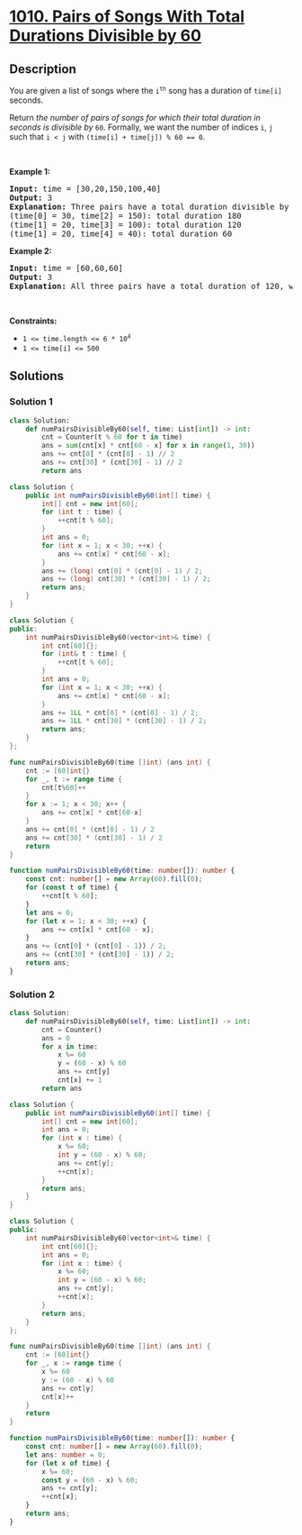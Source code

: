 # [1010. Pairs of Songs With Total Durations Divisible by 60](https://leetcode.com/problems/pairs-of-songs-with-total-durations-divisible-by-60)


## Description

<p>You are given a list of songs where the <code>i<sup>th</sup></code> song has a duration of <code>time[i]</code> seconds.</p>

<p>Return <em>the number of pairs of songs for which their total duration in seconds is divisible by</em> <code>60</code>. Formally, we want the number of indices <code>i</code>, <code>j</code> such that <code>i &lt; j</code> with <code>(time[i] + time[j]) % 60 == 0</code>.</p>

<p>&nbsp;</p>
<p><strong class="example">Example 1:</strong></p>

<pre>
<strong>Input:</strong> time = [30,20,150,100,40]
<strong>Output:</strong> 3
<strong>Explanation:</strong> Three pairs have a total duration divisible by 60:
(time[0] = 30, time[2] = 150): total duration 180
(time[1] = 20, time[3] = 100): total duration 120
(time[1] = 20, time[4] = 40): total duration 60
</pre>

<p><strong class="example">Example 2:</strong></p>

<pre>
<strong>Input:</strong> time = [60,60,60]
<strong>Output:</strong> 3
<strong>Explanation:</strong> All three pairs have a total duration of 120, which is divisible by 60.
</pre>

<p>&nbsp;</p>
<p><strong>Constraints:</strong></p>

<ul>
	<li><code>1 &lt;= time.length &lt;= 6 * 10<sup>4</sup></code></li>
	<li><code>1 &lt;= time[i] &lt;= 500</code></li>
</ul>

## Solutions

### Solution 1

<!-- tabs:start -->

```python
class Solution:
    def numPairsDivisibleBy60(self, time: List[int]) -> int:
        cnt = Counter(t % 60 for t in time)
        ans = sum(cnt[x] * cnt[60 - x] for x in range(1, 30))
        ans += cnt[0] * (cnt[0] - 1) // 2
        ans += cnt[30] * (cnt[30] - 1) // 2
        return ans
```

```java
class Solution {
    public int numPairsDivisibleBy60(int[] time) {
        int[] cnt = new int[60];
        for (int t : time) {
            ++cnt[t % 60];
        }
        int ans = 0;
        for (int x = 1; x < 30; ++x) {
            ans += cnt[x] * cnt[60 - x];
        }
        ans += (long) cnt[0] * (cnt[0] - 1) / 2;
        ans += (long) cnt[30] * (cnt[30] - 1) / 2;
        return ans;
    }
}
```

```cpp
class Solution {
public:
    int numPairsDivisibleBy60(vector<int>& time) {
        int cnt[60]{};
        for (int& t : time) {
            ++cnt[t % 60];
        }
        int ans = 0;
        for (int x = 1; x < 30; ++x) {
            ans += cnt[x] * cnt[60 - x];
        }
        ans += 1LL * cnt[0] * (cnt[0] - 1) / 2;
        ans += 1LL * cnt[30] * (cnt[30] - 1) / 2;
        return ans;
    }
};
```

```go
func numPairsDivisibleBy60(time []int) (ans int) {
	cnt := [60]int{}
	for _, t := range time {
		cnt[t%60]++
	}
	for x := 1; x < 30; x++ {
		ans += cnt[x] * cnt[60-x]
	}
	ans += cnt[0] * (cnt[0] - 1) / 2
	ans += cnt[30] * (cnt[30] - 1) / 2
	return
}
```

```ts
function numPairsDivisibleBy60(time: number[]): number {
    const cnt: number[] = new Array(60).fill(0);
    for (const t of time) {
        ++cnt[t % 60];
    }
    let ans = 0;
    for (let x = 1; x < 30; ++x) {
        ans += cnt[x] * cnt[60 - x];
    }
    ans += (cnt[0] * (cnt[0] - 1)) / 2;
    ans += (cnt[30] * (cnt[30] - 1)) / 2;
    return ans;
}
```

<!-- tabs:end -->

### Solution 2

<!-- tabs:start -->

```python
class Solution:
    def numPairsDivisibleBy60(self, time: List[int]) -> int:
        cnt = Counter()
        ans = 0
        for x in time:
            x %= 60
            y = (60 - x) % 60
            ans += cnt[y]
            cnt[x] += 1
        return ans
```

```java
class Solution {
    public int numPairsDivisibleBy60(int[] time) {
        int[] cnt = new int[60];
        int ans = 0;
        for (int x : time) {
            x %= 60;
            int y = (60 - x) % 60;
            ans += cnt[y];
            ++cnt[x];
        }
        return ans;
    }
}
```

```cpp
class Solution {
public:
    int numPairsDivisibleBy60(vector<int>& time) {
        int cnt[60]{};
        int ans = 0;
        for (int x : time) {
            x %= 60;
            int y = (60 - x) % 60;
            ans += cnt[y];
            ++cnt[x];
        }
        return ans;
    }
};
```

```go
func numPairsDivisibleBy60(time []int) (ans int) {
	cnt := [60]int{}
	for _, x := range time {
		x %= 60
		y := (60 - x) % 60
		ans += cnt[y]
		cnt[x]++
	}
	return
}
```

```ts
function numPairsDivisibleBy60(time: number[]): number {
    const cnt: number[] = new Array(60).fill(0);
    let ans: number = 0;
    for (let x of time) {
        x %= 60;
        const y = (60 - x) % 60;
        ans += cnt[y];
        ++cnt[x];
    }
    return ans;
}
```

<!-- tabs:end -->

<!-- end -->
